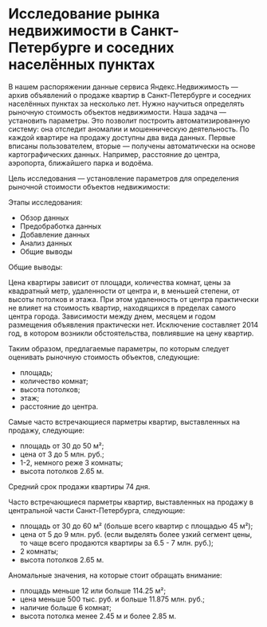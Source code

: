 # Исследование рынка недвижимости в Санкт-Петербурге и соседних населённых пунктах
В нашем распоряжении данные сервиса Яндекс.Недвижимость — архив объявлений о продаже квартир в Санкт-Петербурге и соседних населённых пунктах за несколько лет. Нужно научиться определять рыночную стоимость объектов недвижимости. Наша задача — установить параметры. Это позволит построить автоматизированную систему: она отследит аномалии и мошенническую деятельность. По каждой квартире на продажу доступны два вида данных. Первые вписаны пользователем, вторые — получены автоматически на основе картографических данных. Например, расстояние до центра, аэропорта, ближайшего парка и водоёма.

Цель исследования — установление параметров для определения рыночной стоимости объектов недвижимости:

Этапы исследования:
- Обзор данных
- Предобработка данных
- Добавление данных
- Анализ данных
- Общие выводы

Общие выводы:

Цена квартиры зависит от площади, количества комнат, цены за квадратный метр, удаленности от центра и, в меньшей степени, от высоты потолков и этажа. При этом удаленность от центра практически не влияет на стоимость квартир, находящихся в пределах самого центра города. Зависимости между днем, месяцем и годом размещения объявления практически нет. Исключение составляет 2014 год, в котором возникли обстоятельства, повлиявшие на цену квартир.

Таким образом, предлагаемые параметры, по которым следует оценивать рыночную стоимость объектов, следующие:

- площадь;
- количество комнат;
- высота потолков;
- этаж;
- расстояние до центра.

Самые часто встречающиеся парметры квартир, выставленных на продажу, следующие:

- площадь от 30 до 50 м²;
- цена от 3 до 5 млн. руб.;
- 1-2, немного реже 3 комнаты;
- высота потолков 2.65 м.

Средний срок продажи квартиры 74 дня.

Часто встречающиеся парметры квартир, выставленных на продажу в центральной части Санкт-Петербурга, следующие:

- площадь от 30 до 60 м² (больше всего квартир с площадью 45 м²);
- цена от 5 до 9 млн. руб. (если выделять более узкий сегмент цены, то чаще всего продаются квартиры за 6.5 - 7 млн. руб.);
- 2 комнаты;
- высота потолков 2.65 м.

Аномальные значения, на которые стоит обращать внимание:

- площадь меньше 12 или больше 114.25 м²;
- цена меньше 500 тыс. руб. и больше 11.875 млн. руб.;
- наличие больше 6 комнат;
- высота потолка менее 2.45 м и более 2.85 м.
